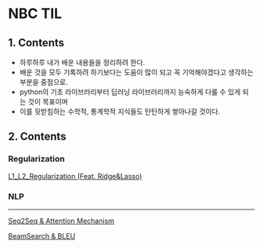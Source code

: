 # NBC TIL

## 1. Contents
- 하루하루 내가 배운 내용들을 정리하려 한다.
- 배운 것을 모두 기록하려 하기보다는 도움이 많이 되고 꼭 기억해야겠다고 생각하는 부분을 중점으로.
- python의 기초 라이브러리부터 딥러닝 라이브러리까지 능숙하게 다룰 수 있게 되는 것이 목표이며
- 이를 뒷받침하는 수학적, 통계학적 지식들도 탄탄하게 쌓아나갈 것이다.



## 2. Contents

### Regularization
<a href="./0131/L1_L2_Regularization.md">L1_L2_Regularization (Feat. Ridge&Lasso)</a>


### NLP

---

<a href="./0217/Seq2seq_Attention.md">Seq2Seq & Attention Mechanism</a>

<a href="./0217/BeamSearch_BLEU.md">BeamSearch & BLEU</a>